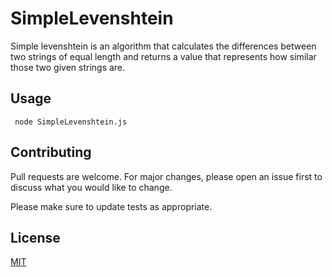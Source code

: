 
# SimpleLevenshtein

Simple levenshtein is an algorithm that calculates the differences between two strings of equal length and returns a value that represents how similar those two given strings are.

## Usage

``` node SimpleLevenshtein.js```

## Contributing
Pull requests are welcome. For major changes, please open an issue first to discuss what you would like to change.

Please make sure to update tests as appropriate.

## License
[MIT](https://choosealicense.com/licenses/mit/)
